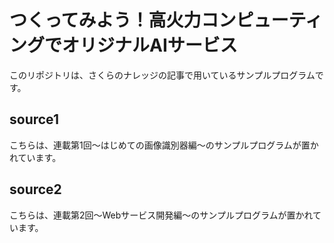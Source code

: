 # つくってみよう！高火力コンピューティングでオリジナルAIサービス
このリポジトリは、さくらのナレッジの記事で用いているサンプルプログラムです。

## source1
こちらは、連載第1回〜はじめての画像識別器編〜のサンプルプログラムが置かれています。

## source2
こちらは、連載第2回〜Webサービス開発編〜のサンプルプログラムが置かれています。

